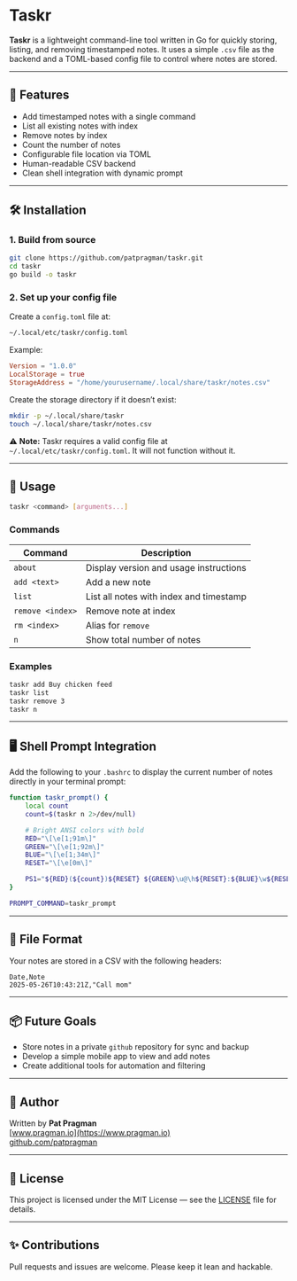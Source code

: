 # Taskr

**Taskr** is a lightweight command-line tool written in Go for quickly storing, listing, and removing timestamped notes. It uses a simple `.csv` file as the backend and a TOML-based config file to control where notes are stored.

---

## 🧠 Features

- Add timestamped notes with a single command
- List all existing notes with index
- Remove notes by index
- Count the number of notes
- Configurable file location via TOML
- Human-readable CSV backend
- Clean shell integration with dynamic prompt

---

## 🛠 Installation

### 1. Build from source

```bash
git clone https://github.com/patpragman/taskr.git
cd taskr
go build -o taskr
```

### 2. Set up your config file

Create a `config.toml` file at:

```bash
~/.local/etc/taskr/config.toml
```

Example:

```toml
Version = "1.0.0"
LocalStorage = true
StorageAddress = "/home/yourusername/.local/share/taskr/notes.csv"
```

Create the storage directory if it doesn’t exist:

```bash
mkdir -p ~/.local/share/taskr
touch ~/.local/share/taskr/notes.csv
```

⚠️ **Note:** Taskr requires a valid config file at `~/.local/etc/taskr/config.toml`. It will not function without it.

---

## 🚀 Usage

```bash
taskr <command> [arguments...]
```

### Commands

| Command           | Description                                  |
|-------------------|----------------------------------------------|
| `about`           | Display version and usage instructions       |
| `add <text>`      | Add a new note                               |
| `list`            | List all notes with index and timestamp      |
| `remove <index>`  | Remove note at index                         |
| `rm <index>`      | Alias for `remove`                           |
| `n`               | Show total number of notes                   |

### Examples

```bash
taskr add Buy chicken feed
taskr list
taskr remove 3
taskr n
```

---

## 🖥️ Shell Prompt Integration

Add the following to your `.bashrc` to display the current number of notes directly in your terminal prompt:

```bash
function taskr_prompt() {
    local count
    count=$(taskr n 2>/dev/null)

    # Bright ANSI colors with bold
    RED="\[\e[1;91m\]"
    GREEN="\[\e[1;92m\]"
    BLUE="\[\e[1;34m\]"
    RESET="\[\e[0m\]"

    PS1="${RED}(${count})${RESET} ${GREEN}\u@\h${RESET}:${BLUE}\w${RESET}\$ "
}

PROMPT_COMMAND=taskr_prompt
```

---

## 📁 File Format

Your notes are stored in a CSV with the following headers:

```csv
Date,Note
2025-05-26T10:43:21Z,"Call mom"
```

---

## 📦 Future Goals

- Store notes in a private `github` repository for sync and backup
- Develop a simple mobile app to view and add notes
- Create additional tools for automation and filtering

---

## 👤 Author

Written by **Pat Pragman**  
[www.pragman.io](https://www.pragman.io)  
[github.com/patpragman](https://github.com/patpragman)

---

## 📝 License

This project is licensed under the MIT License — see the [LICENSE](LICENSE) file for details.


---

## ✨ Contributions

Pull requests and issues are welcome. Please keep it lean and hackable.
